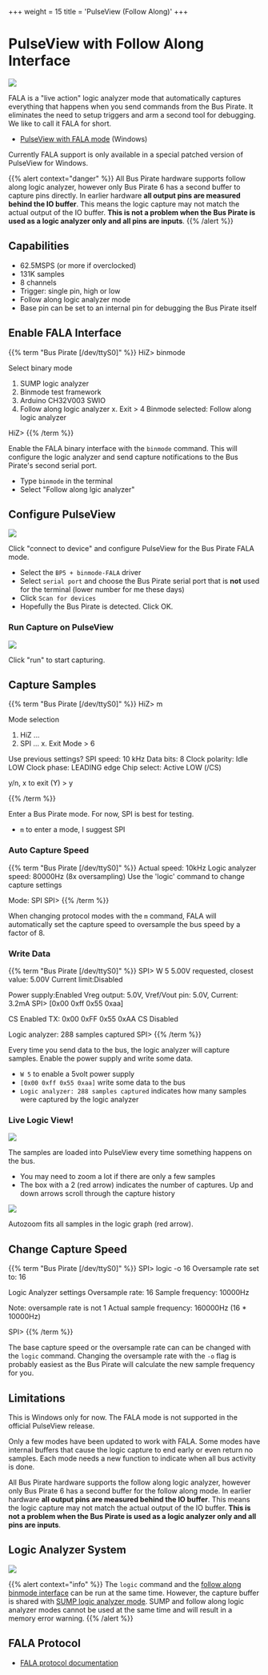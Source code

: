 +++
weight = 15
title = 'PulseView (Follow Along)'
+++



# PulseView with Follow Along Interface

![](./img/fala1.png)

FALA is a "live action" logic analyzer mode that automatically captures everything that happens when you send commands from the Bus Pirate. It eliminates the need to setup triggers and arm a second tool for debugging.  We like to call it FALA for short.

- [PulseView with FALA mode](https://github.com/DangerousPrototypes/BusPirate5-firmware/releases/tag/custom) (Windows)

Currently FALA support is only available in a special patched version of PulseView for Windows.

{{% alert context="danger" %}}
All Bus Pirate hardware supports follow along logic analyzer, however only Bus Pirate 6 has a second buffer to capture pins directly. In earlier hardware **all output pins are measured behind the IO buffer**. This means the logic capture may not match the actual output of the IO buffer. **This is not a problem when the Bus Pirate is used as a logic analyzer only and all pins are inputs**.
{{% /alert %}}

## Capabilities

- 62.5MSPS (or more if overclocked)
- 131K samples
- 8 channels
- Trigger: single pin, high or low
- Follow along logic analyzer mode
- Base pin can be set to an internal pin for debugging the Bus Pirate itself

## Enable FALA Interface

{{% term "Bus Pirate [/dev/ttyS0]" %}}
<span className="bp-prompt">HiZ></span> binmode

<span className="bp-info">Select binary mode</span>
 1. SUMP logic analyzer
 2. Binmode test framework
 3. Arduino CH32V003 SWIO
 4. Follow along logic analyzer
 x. <span className="bp-info">Exit</span>
<span className="bp-prompt"> ></span> 4
<span className="bp-info">Binmode selected:</span> Follow along logic analyzer

<span className="bp-prompt">HiZ></span> 
{{% /term %}}

Enable the FALA binary interface with the ```binmode``` command. This will configure the logic analyzer and send capture notifications to the Bus Pirate's second serial port.
- Type ```binmode``` in the terminal
- Select "Follow along lgic analyzer"


## Configure PulseView

![](./img/fala2.png)

Click "connect to device" and configure PulseView for the Bus Pirate FALA mode.

- Select the ```BP5 + binmode-FALA``` driver
- Select ```serial port``` and choose the Bus Pirate serial port that is **not** used for the terminal (lower number for me these days)
- Click ```Scan for devices```
- Hopefully the Bus Pirate is detected. Click OK.

### Run Capture on PulseView

![](./img/fala3.png)

Click "run" to start capturing.

## Capture Samples

{{% term "Bus Pirate [/dev/ttyS0]" %}}
<span className="bp-prompt">HiZ></span> m

<span className="bp-info">Mode selection</span>
 1. <span className="bp-info">HiZ</span>
...
 6. <span className="bp-info">SPI</span>
...
 x. <span className="bp-info">Exit</span>
<span className="bp-prompt">Mode ></span> 6

<span className="bp-info">Use previous settings?</span>
 <span className="bp-info">SPI speed:</span> 10 kHz
 <span className="bp-info">Data bits:</span> 8
 <span className="bp-info">Clock polarity:</span> Idle LOW
 <span className="bp-info">Clock phase:</span> LEADING edge
 <span className="bp-info">Chip select:</span> Active LOW (/CS)

<span className="bp-prompt">y/n, x to exit (Y) ></span> y

{{% /term %}}

Enter a Bus Pirate mode. For now, SPI is best for testing.
- ```m``` to enter a mode, I suggest SPI

### Auto Capture Speed
{{% term "Bus Pirate [/dev/ttyS0]" %}}
<span className="bp-info">Actual speed:</span> 10kHz
<span className="bp-info">Logic analyzer speed:</span> 80000Hz (8x oversampling)
<span className="bp-info">Use the 'logic' command to change capture settings</span>

<span className="bp-info">Mode:</span> SPI
<span className="bp-prompt">SPI></span> 
{{% /term %}}

When changing protocol modes with the ```m``` command, FALA will automatically set the capture speed to oversample the bus speed by a factor of 8. 

### Write Data


{{% term "Bus Pirate [/dev/ttyS0]" %}}
<span className="bp-prompt">SPI></span> W 5
<span className="bp-float">5.00</span>V<span className="bp-info"> requested, closest value: <span className="bp-float">5.00</span></span>V
<span className="bp-info">Current limit:</span>Disabled

<span className="bp-info">Power supply:</span>Enabled
<span className="bp-info">Vreg output: <span className="bp-float">5.0</span></span>V<span className="bp-info">, Vref/Vout pin: <span className="bp-float">5.0</span></span>V<span className="bp-info">, Current: <span className="bp-float">3.2</span></span>mA<span className="bp-info">
</span>
<span className="bp-prompt">SPI></span> [0x00 0xff 0x55 0xaa]

CS Enabled
<span className="bp-info">TX:</span> 0x<span className="bp-float">00</span> 0x<span className="bp-float">FF</span> 0x<span className="bp-float">55</span> 0x<span className="bp-float">AA</span> 
CS Disabled

<span className="bp-info">Logic analyzer:</span> 288 samples captured
<span className="bp-prompt">SPI></span> 
{{% /term %}}

Every time you send data to the bus, the logic analyzer will capture samples. Enable the power supply and write some data.
- ```W 5``` to enable a 5volt power supply
- ```[0x00 0xff 0x55 0xaa]``` write some data to the bus
- ```Logic analyzer: 288 samples captured``` indicates how many samples were captured by the logic analyzer

### Live Logic View!

![](./img/fala4.png)

The samples are loaded into PulseView every time something happens on the bus.
- You may need to zoom a lot if there are only a few samples
- The box with a 2 (red arrow) indicates the number of captures. Up and down arrows scroll through the capture history

![](./img/fala5.png)

Autozoom fits all samples in the logic graph (red arrow).

## Change Capture Speed
{{% term "Bus Pirate [/dev/ttyS0]" %}}
<span className="bp-prompt">SPI></span> logic -o 16
Oversample rate set to: 16

Logic Analyzer settings
 Oversample rate: 16
 Sample frequency: 10000Hz

Note: oversample rate is not 1
Actual sample frequency: 160000Hz (16 * 10000Hz)

<span className="bp-prompt">SPI></span> 
{{% /term %}}

The base capture speed or the oversample rate can can be changed with the ```logic``` command. Changing the oversample rate with the ```-o``` flag is probably easiest as the Bus Pirate will calculate the new sample frequency for you.

## Limitations

This is Windows only for now. The FALA mode is not supported in the official PulseView release.

Only a few modes have been updated to work with FALA. Some modes have internal buffers that cause the logic capture to end early or even return no samples. Each mode needs a new function to indicate when all bus activity is done. 

All Bus Pirate hardware supports the follow along logic analyzer, however only Bus Pirate 6 has a second buffer for the follow along mode. In earlier hardware **all output pins are measured behind the IO buffer**. This means the logic capture may not match the actual output of the IO buffer. **This is not a problem when the Bus Pirate is used as a logic analyzer only and all pins are inputs**.

## Logic Analyzer System

![](./img/logic-system.png)

{{% alert context="info" %}}
The ```logic``` command and the [follow along binmode interface](/logic-analyzer/pulseview-fala) can be run at the same time. However, the capture buffer is shared with [SUMP logic analyzer mode](/logic-analyzer/pulseview-sump). SUMP and follow along logic analyzer modes cannot be used at the same time and will result in a memory error warning.
{{% /alert %}}

## FALA Protocol

- [FALA protocol documentation](/binmode-reference/protocol-faladata)
